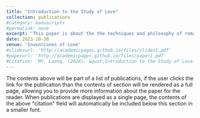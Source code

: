 ```yaml
---
title: "Introduction to the Study of Love"
collection: publications
#category: manuscripts
#permalink: none
excerpt: 'This paper is about the the techniques and philosophy of romantic relationships.'
date: 2023-10-30
venue: 'Inventiones of Love'
#slidesurl: 'http://academicpages.github.io/files/slides1.pdf'
#paperurl: 'http://academicpages.github.io/files/paper1.pdf'
#citation: 'MY, Loong. (2024). &quot;Introduction to the Study of Love.&quot; <i>Inventiones of Love</i>. 1(1).'
---
```


The contents above will be part of a list of publications, if the user clicks the link for the publication than the contents of section will be rendered as a full page, allowing you to provide more information about the paper for the reader. When publications are displayed as a single page, the contents of the above "citation" field will automatically be included below this section in a smaller font.
